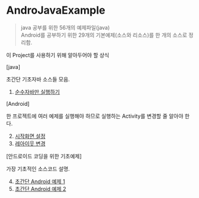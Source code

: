 # AndroJavaExample
>java 공부를 위한 56개의 예제파일(java)  
Android를 공부하기 위한 29개의 기본예제(소스와 리소스)를 한 개의 소스로 정리함. 

이 Project를 사용하기 위해 알아두어야 할 상식 


[java]

초간단 기초자바 소스들 모음.

1. [순수자바만 실행하기 ](/app/src/main/assets/3.android_java.md)

[Android]

한 프로젝트에 여러 예제를 실행해야 하므로 실행하는 Activity를 변경할 줄 알아야 한다.

2. [시작화면 설정](/app/src/main/assets/0.start_intentfilter.md)
3. [레아이웃 변경](/app/src/main/assets/1.layout_change.md)



[안드로이드 코딩을 위한 기초예제]

가장 기초적인 소스코드 설명.


4. [초간단 Android 예제 1](/app/src/main/assets/day3_1_1.md)
5. [초간단 Android 예제 2](/app/src/main/assets/day3_1_2.md)
